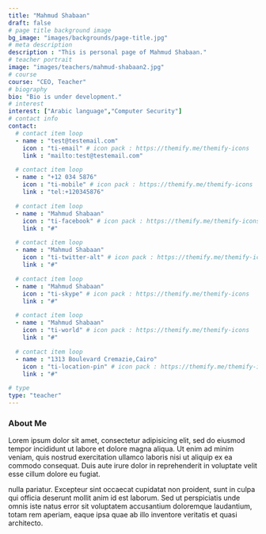 ```yaml
---
title: "Mahmud Shabaan"
draft: false
# page title background image
bg_image: "images/backgrounds/page-title.jpg"
# meta description
description : "This is personal page of Mahmud Shabaan."
# teacher portrait
image: "images/teachers/mahmud-shabaan2.jpg"
# course
course: "CEO, Teacher"
# biography
bio: "Bio is under development."
# interest
interest: ["Arabic language","Computer Security"]
# contact info
contact:
  # contact item loop
  - name : "test@testemail.com"
    icon : "ti-email" # icon pack : https://themify.me/themify-icons
    link : "mailto:test@testemail.com"

  # contact item loop
  - name : "+12 034 5876"
    icon : "ti-mobile" # icon pack : https://themify.me/themify-icons
    link : "tel:+120345876"

  # contact item loop
  - name : "Mahmud Shabaan"
    icon : "ti-facebook" # icon pack : https://themify.me/themify-icons
    link : "#"

  # contact item loop
  - name : "Mahmud Shabaan"
    icon : "ti-twitter-alt" # icon pack : https://themify.me/themify-icons
    link : "#"

  # contact item loop
  - name : "Mahmud Shabaan"
    icon : "ti-skype" # icon pack : https://themify.me/themify-icons
    link : "#"

  # contact item loop
  - name : "Mahmud Shabaan"
    icon : "ti-world" # icon pack : https://themify.me/themify-icons
    link : "#"

  # contact item loop
  - name : "1313 Boulevard Cremazie,Cairo"
    icon : "ti-location-pin" # icon pack : https://themify.me/themify-icons
    link : "#"

# type
type: "teacher"
---
```


### About Me

Lorem ipsum dolor sit amet, consectetur adipisicing elit, sed do eiusmod tempor incididunt ut
labore et dolore magna aliqua. Ut enim ad minim veniam, quis nostrud exercitation ullamco laboris nisi ut aliquip ex ea commodo consequat. Duis aute irure dolor in reprehenderit in voluptate velit esse cillum dolore eu fugiat.

nulla pariatur. Excepteur sint occaecat cupidatat non proident, sunt in culpa qui officia deserunt mollit
anim id est laborum. Sed ut perspiciatis unde omnis iste natus error sit voluptatem accusantium doloremque
laudantium, totam rem aperiam, eaque ipsa quae ab illo inventore veritatis et quasi architecto.